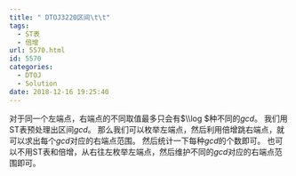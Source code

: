 ```yaml
---
title: " DTOJ3220区间\t\t"
tags:
  - ST表
  - 倍增
url: 5570.html
id: 5570
categories:
  - DTOJ
  - Solution
date: 2018-12-16 19:25:40
---
```


对于同一个左端点，右端点的不同取值最多只会有$\\log $种不同的$gcd$。 我们用ST表预处理出区间$gcd$。 那么我们可以枚举左端点，然后利用倍增跳右端点，就可以求出每个$gcd$对应的右端点范围。 然后统计一下每种$gcd$的个数即可。 也可以不用ST表和倍增，从右往左枚举左端点，然后维护不同的$gcd$对应的右端点范围即可。